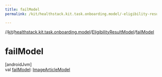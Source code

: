 ```yaml
---
title: failModel
permalink: /kit/healthstack.kit.task.onboarding.model/-eligibility-result-model/fail-model.html

---
```

//[kit](../../../index.html)/[healthstack.kit.task.onboarding.model](../index.html)/[EligibilityResultModel](index.html)/[failModel](fail-model.html)



# failModel



[androidJvm]\
val [failModel](fail-model.html): [ImageArticleModel](../../healthstack.kit.task.base/-image-article-model/index.html)




